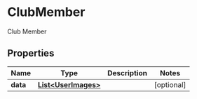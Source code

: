 

# ClubMember

Club Member

## Properties

| Name | Type | Description | Notes |
|------------ | ------------- | ------------- | -------------|
|**data** | [**List&lt;UserImages&gt;**](UserImages.md) |  |  [optional] |



